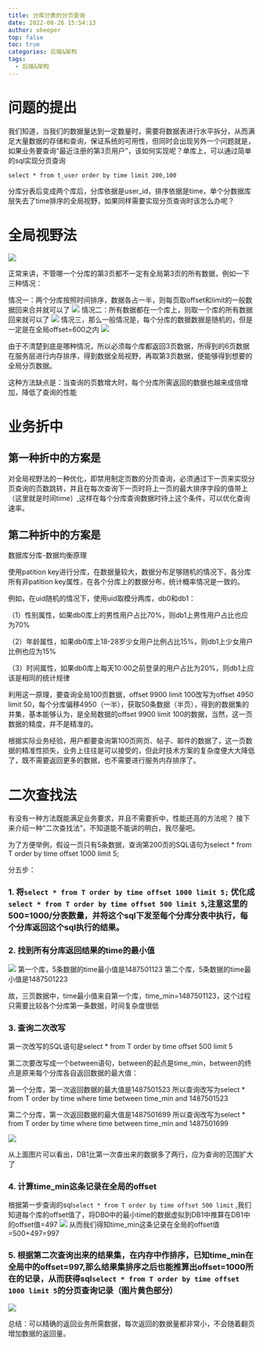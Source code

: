 ```yaml
---
title: 分库分表的分页查询
date: 2022-08-26 15:54:13
author: okeeper
top: false
toc: true
categories: 后端&架构
tags:
  - 后端&架构
---
```


# 问题的提出

我们知道，当我们的数据量达到一定数量时，需要将数据表进行水平拆分，从而满足大量数据的存储和查询，保证系统的可用性，但同时会出现另外一个问题就是，如果业务要查询“最近注册的第3页用户”，该如何实现呢？单库上，可以通过简单的sql实现分页查询
```
select * from t_user order by time limit 200,100
```

分库分表后变成两个库后，分库依据是user_id，排序依据是time，单个分数据库层失去了time排序的全局视野，如果同样需要实现分页查询时该怎么办呢？

# 全局视野法
![](../images/分库分表的分页查询/getImage-20220825184040381.png)

正常来讲，不管哪一个分库的第3页都不一定有全局第3页的所有数据，例如一下三种情况：

情况一：两个分库按照时间排序，数据各占一半，则每页取offset和limit的一般数据回来合并就可以了
![](../images/分库分表的分页查询/getImage-20220825184040402.png)
情况二：所有数据都在一个库上，则取一个库的所有数据回来就可以了
![](../images/分库分表的分页查询/getImage-20220825184040384.png)
情况三，那么一般情况是，每个分库的数据数据是随机的，但是一定是在全局offset=600之内
![](../images/分库分表的分页查询/getImage-20220825184040393.png)

由于不清楚到底是哪种情况，所以必须每个库都返回3页数据，所得到的6页数据在服务层进行内存排序，得到数据全局视野，再取第3页数据，便能够得到想要的全局分页数据。

这种方法缺点是：当查询的页数增大时，每个分库所需返回的数据也越来成倍增加，降低了查询的性能

# 业务折中
## 第一种折中的方案是
对全局视野法的一种优化，即禁用制定页数的分页查询，必须通过下一页来实现分页查询的页数跳转，并且在每次查询下一页时将上一页的最大排序字段的值带上（这里就是时间time）,这样在每个分库查询数据时待上这个条件，可以优化查询速率。

## 第二种折中的方案是
数据库分库-数据均衡原理

使用patition key进行分库，在数据量较大，数据分布足够随机的情况下，各分库所有非patition key属性，在各个分库上的数据分布，统计概率情况是一致的。

例如，在uid随机的情况下，使用uid取模分两库，db0和db1：

（1）性别属性，如果db0库上的男性用户占比70%，则db1上男性用户占比也应为70%

（2）年龄属性，如果db0库上18-28岁少女用户比例占比15%，则db1上少女用户比例也应为15%

（3）时间属性，如果db0库上每天10:00之前登录的用户占比为20%，则db1上应该是相同的统计规律


利用这一原理，要查询全局100页数据，offset 9900 limit 100改写为offset 4950 limit 50，每个分库偏移4950（一半），获取50条数据（半页），得到的数据集的并集，基本能够认为，是全局数据的offset 9900 limit 100的数据，当然，这一页数据的精度，并不是精准的。

根据实际业务经验，用户都要查询第100页网页、帖子、邮件的数据了，这一页数据的精准性损失，业务上往往是可以接受的，但此时技术方案的复杂度便大大降低了，既不需要返回更多的数据，也不需要进行服务内存排序了。

# 二次查找法

有没有一种方法既能满足业务要求，并且不需要折中，性能还高的方法呢？
接下来介绍一种“二次查找法”，不知道能不能讲的明白，我尽量吧。

为了方便举例，假设一页只有5条数据，查询第200页的SQL语句为select * from T order by time offset 1000 limit 5;

分五步：
### 1. 将`select * from T order by time offset 1000 limit 5;` 优化成`select * from T order by time offset 500 limit 5`,注意这里的500=1000/分表数量，并将这个sql下发至每个分库分表中执行，每个分库返回这个sql执行的结果。
### 2. 找到所有分库返回结果的time的最小值

![](../images/分库分表的分页查询/getImage-20220825184040369.png)
第一个库，5条数据的time最小值是1487501123
第二个库，5条数据的time最小值是1487501223

故，三页数据中，time最小值来自第一个库，time_min=1487501123，这个过程只需要比较各个分库第一条数据，时间复杂度很低

### 3. 查询二次改写
第一次改写的SQL语句是select * from T order by time offset 500 limit 5

第二次要改写成一个between语句，between的起点是time_min，between的终点是原来每个分库各自返回数据的最大值：

第一个分库，第一次返回数据的最大值是1487501523
所以查询改写为select * from T order by time where time between time_min and 1487501523

第二个分库，第一次返回数据的最大值是1487501699
所以查询改写为select * from T order by time where time between time_min and 1487501699

![](../images/分库分表的分页查询/getImage-20220825184040363.png)

从上面图片可以看出，DB1比第一次查出来的数据多了两行，应为查询的范围扩大了

### 4. 计算time_min这条记录在全局的offset
根据第一步查询的sql`select * from T order by time offset 500 limit` ,我们知道每个库的offset值了，将DB0中的最小time的数据虚拟到DB1中推算在DB1中的offset值=497
![](../images/分库分表的分页查询/getImage-20220825184040525.png)
从而我们得知time_min这条记录在全局的offset值=500+497=997

### 5. 根据第二次查询出来的结果集，在内存中作排序，已知time_min在全局中的offset=997,那么结果集排序之后也能推算出offset=1000所在的记录，从而获得sql`select * from T order by time offset 1000 limit 5`的分页查询记录（图片黄色部分）
![](../images/分库分表的分页查询/getImage-20220825184040515.png)

总结：可以精确的返回业务所需数据，每次返回的数据量都非常小，不会随着翻页增加数据的返回量。
